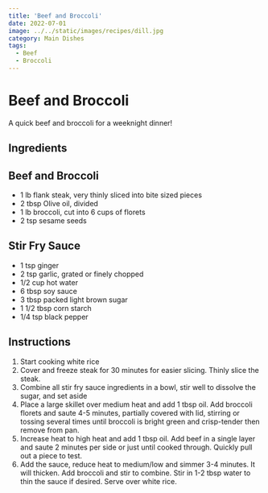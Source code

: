 ```yaml
---
title: 'Beef and Broccoli'
date: 2022-07-01
image: ../../static/images/recipes/dill.jpg
category: Main Dishes
tags: 
  - Beef
  - Broccoli
---
```



# Beef and Broccoli

A quick beef and broccoli for a weeknight dinner!

## Ingredients

## Beef and Broccoli

- 1 lb flank steak, very thinly sliced into bite sized pieces
- 2 tbsp Olive oil, divided
- 1 lb broccoli, cut into 6 cups of florets
- 2 tsp sesame seeds

## Stir Fry Sauce


- 1 tsp ginger
- 2 tsp garlic, grated or finely chopped
- 1/2 cup hot water
- 6 tbsp soy sauce
- 3 tbsp packed light brown sugar
- 1 1/2 tbsp corn starch
- 1/4 tsp black pepper


## Instructions

1. Start cooking white rice
2. Cover and freeze steak for 30 minutes for easier slicing. Thinly slice the steak.
3. Combine all stir fry sauce ingredients in a bowl, stir well to dissolve the sugar, and set aside
4. Place a large skillet over medium heat and add 1 tbsp oil. Add broccoli florets and saute 4-5 minutes, partially covered with lid, stirring or tossing several times until broccoli is bright green and crisp-tender then remove from pan.
5. Increase heat to high heat and add 1 tbsp oil. Add beef in a single layer and saute 2 minutes per side or just until cooked through. Quickly pull out a piece to test.
6. Add the sauce, reduce heat to medium/low and simmer 3-4 minutes. It will thicken. Add broccoli and stir to combine. Stir in 1-2 tbsp water to thin the sauce if desired. Serve over white rice.
